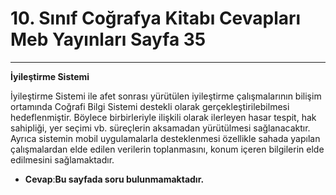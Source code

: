 # 10. Sınıf Coğrafya Kitabı Cevapları Meb Yayınları Sayfa 35

---

**İyileştirme Sistemi**

İyileştirme Sistemi ile afet sonrası yürütülen iyileştirme çalışmalarının bilişim ortamında Coğrafi Bilgi Sistemi destekli olarak gerçekleştirilebilmesi hedeflenmiştir. Böylece birbirleriyle ilişkili olarak ilerleyen hasar tespit, hak sahipliği, yer seçimi vb. süreçlerin aksamadan yürütülmesi sağlanacaktır. Ayrıca sistemin mobil uygulamalarla desteklenmesi özellikle sahada yapılan çalışmalardan elde edilen verilerin toplanmasını, konum içeren bilgilerin elde edilmesini sağlamaktadır.

-   **Cevap**:**Bu sayfada soru bulunmamaktadır.**